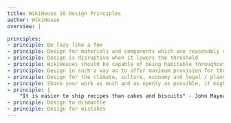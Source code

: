```yaml
---
title: WikiHouse 10 Design Principles
author: WikiHouse
overview: |

principles:
- principle: Be lazy like a fox
- principle: Design for materials and components which are reasonably cheap to buy, low-carbon and fully recyclable or biodegradable.
- principle: Design is disruptive when it lowers the threshold
- principle: WikiHouses should be capable of being habitable throughout the year, and as efficient as possible in the use of energy and water
- principle: Design in such a way as to offer maximum provision for the safety, security and health (both mental and physical) of the users at all stages of the structure's life.
- principle: Design for the climate, culture, economy and legal / planning framework in which you live, and you know best
- principle: Share your work as much and as openly as possible, it might come back better
- principle: |
    "It is easier to ship recipes than cakes and biscuits" - John Maynard Keynes
- principle: Design to dismantle
- principle: Design for mistakes
---
```

